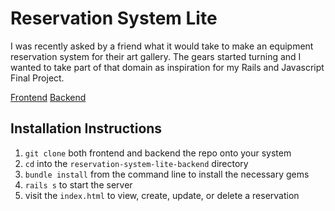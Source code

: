 # Reservation System Lite

I was recently asked by a friend what it would take to make an equipment reservation system for their art gallery. The gears started turning and I wanted to take part of that domain as inspiration for my Rails and Javascript Final Project.

[Frontend](https://github.com/d-otis/reservation-system-lite-frontend)
[Backend](https://github.com/d-otis/reservation-system-lite-backend)

## Installation Instructions
1. ```git clone``` both frontend and backend the repo onto your system
1. ```cd``` into the ```reservation-system-lite-backend``` directory
1. ```bundle install``` from the command line to install the necessary gems 
1. ```rails s``` to start the server
1. visit the ```index.html``` to view, create, update, or delete a reservation